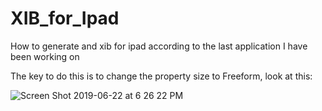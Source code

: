# XIB_for_Ipad
How to generate and xib for ipad according to the last application I have been working on

The key to do this is to change the property size to Freeform, look at this:

![Screen Shot 2019-06-22 at 6 26 22 PM](https://user-images.githubusercontent.com/24994818/59970117-cdbecd00-951b-11e9-9b89-66b3e2d0b7b4.png)
